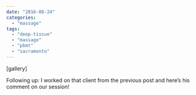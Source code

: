 ```yaml
---
date: "2016-08-24"
categories: 
  - "massage"
tags: 
  - "deep-tissue"
  - "massage"
  - "pbmt"
  - "sacramento"
---
```


\[gallery\]

Following up: I worked on that client from the previous post and here’s his comment on our session!

